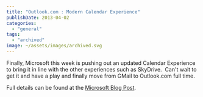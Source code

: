 ```yaml
---
title: "Outlook.com : Modern Calendar Experience"
publishDate: 2013-04-02
categories: 
  - "general"
tags:
  - "archived"
image: ~/assets/images/archived.svg
---
```


Finally, Microsoft this week is pushing out an updated Calendar Experience to bring it in line with the other experiences such as SkyDrive.  Can't wait to get it and have a play and finally move from GMail to Outlook.com full time.

Full details can be found at the [Microsoft Blog Post](https://blogs.office.com/b/microsoft-outlook/archive/2013/04/02/take-control-of-your-schedule-with-a-modern-calendar-experience-for-outlook-com.aspx).
